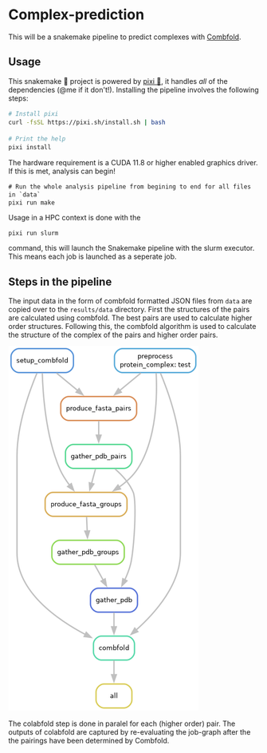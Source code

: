 # Complex-prediction

This will be a snakemake pipeline to predict complexes with
[Combfold](https://www.nature.com/articles/s41592-024-02174-0).

## Usage

This snakemake 🐍 project is powered by [pixi 🚀](https://prefix.dev/), it
handles _all_ of the dependencies (@me if it don't!). Installing the pipeline
involves the following steps:

```bash
# Install pixi
curl -fsSL https://pixi.sh/install.sh | bash

# Print the help
pixi install

```

The hardware requirement is a CUDA 11.8 or higher enabled graphics driver. If
this is met, analysis can begin!

```
# Run the whole analysis pipeline from begining to end for all files in `data`
pixi run make
```

Usage in a HPC context is done with the

```
pixi run slurm
```

command, this will launch the Snakemake pipeline with the slurm executor. This
means each job is launched as a seperate job.

## Steps in the pipeline

The input data in the form of combfold formatted JSON files from `data` are
copied over to the `results/data` directory. First the structures of the pairs
are calculated using combfold. The best pairs are used to calculate higher order
structures. Following this, the combfold algorithm is used to calculate the
structure of the complex of the pairs and higher order pairs.

![Steps of the pipeline](resources/pipeline.png)

The colabfold step is done in paralel for each (higher order) pair. The outputs
of colabfold are captured by re-evaluating the job-graph after the the pairings
have been determined by Combfold.
